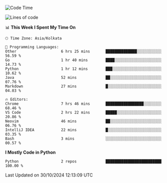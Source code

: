 <!--START_SECTION:waka-->
![Code Time](http://img.shields.io/badge/Code%20Time-361%20hrs%2048%20mins-blue)

![Lines of code](https://img.shields.io/badge/From%20Hello%20World%20I%27ve%20Written-332%20lines%20of%20code-blue)

📊 **This Week I Spent My Time On** 

```text
🕑︎ Time Zone: Asia/Kolkata

💬 Programming Languages: 
Other                    6 hrs 25 mins       ██████████████░░░░░░░░░░░   56.59 % 
Go                       1 hr 40 mins        ████░░░░░░░░░░░░░░░░░░░░░   14.73 % 
Python                   1 hr 12 mins        ███░░░░░░░░░░░░░░░░░░░░░░   10.62 % 
Java                     52 mins             ██░░░░░░░░░░░░░░░░░░░░░░░   07.76 % 
Markdown                 27 mins             █░░░░░░░░░░░░░░░░░░░░░░░░   04.03 % 

🔥 Editors: 
Chrome                   7 hrs 46 mins       █████████████████░░░░░░░░   68.46 % 
VS Code                  2 hrs 22 mins       █████░░░░░░░░░░░░░░░░░░░░   20.86 % 
Neovim                   46 mins             ██░░░░░░░░░░░░░░░░░░░░░░░   06.76 % 
IntelliJ IDEA            22 mins             █░░░░░░░░░░░░░░░░░░░░░░░░   03.35 % 
Bash                     3 mins              ░░░░░░░░░░░░░░░░░░░░░░░░░   00.57 % 
```

**I Mostly Code in Python** 

```text
Python                   2 repos             █████████████████████████   100.00 % 
```




 Last Updated on 30/10/2024 12:13:09 UTC
<!--END_SECTION:waka-->
